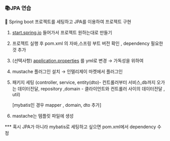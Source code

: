
### 📚JPA 연습<br>

📍 Spring boot 프로젝트를 세팅하고 JPA를 이용하여 프로젝트 구현

1. [start.spring.io](http://start.spring.io) 들어가서 프로젝트 원하는대로 만들기
2. 프로젝트 실행 후 pom.xml 의 자바,스프링 부트 버전 확인 , dependency 필요한것 추가
3. (선택사항) [application.properties](http://application.properties) 를 yml로 변경 → 가독성을 위하여
4. mustache 플러그인 설치 → 인텔리제이 마켓에서 플러그인 
5. 패키지 세팅 (controller,  service, entity(dto)- 컨트롤러부터 서비스,db까지 오가는 데이터전달, repository ,domain - 클라이언트와 컨트롤러 사이의 데이터전달 , util)
    
    [mybatis인 경우 mapper , domain, dto 추가] 
    
6. mastache는 템플릿 파일에 생성 

*** 혹시 JPA가 아니라 mybatis로 세팅하고 싶으면 pom.xml에서 dependency 수정
